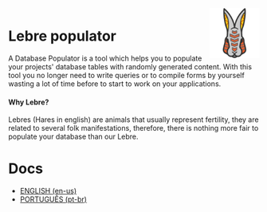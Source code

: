 <img src="/assets/icon-lebre.png" alt="Lebre Icon" width="100px" align="right">


# Lebre populator
A Database Populator is a tool which helps you to populate your projects' database tables with randomly generated content. With this tool you no longer need to write queries or to compile forms by yourself wasting a lot of time before to start to work on your applications.

#### Why Lebre?

Lebres (Hares in english) are animals that usually represent fertility, they are related to several folk manifestations, therefore, there is nothing more fair to populate your database than our Lebre.

# Docs

 - [ENGLISH (en-us)](README-en-us.md)
 - [PORTUGUÊS (pt-br)](README-pt-br.md)